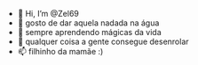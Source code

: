 - 👋 Hi, I’m @Zel69
- 👀 gosto de dar aquela nadada na água
- 🌱 sempre aprendendo mágicas da vida
- 💞️ qualquer coisa a gente consegue desenrolar
- 📫 filhinho da mamãe :)

<!---
Zel69/Zel69 is a ✨ special ✨ repository because its `README.md` (this file) appears on your GitHub profile.
You can click the Preview link to take a look at your changes.
--->

